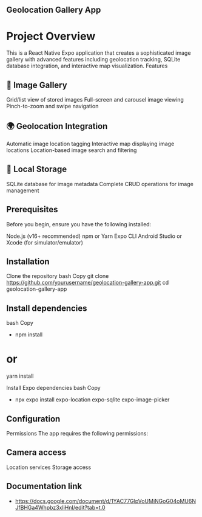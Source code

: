 ## Geolocation Gallery App
# Project Overview
This is a React Native Expo application that creates a sophisticated image gallery with advanced features including geolocation tracking, SQLite database integration, and interactive map visualization.
Features

## 📸 Image Gallery

Grid/list view of stored images
Full-screen and carousel image viewing
Pinch-to-zoom and swipe navigation


## 🌍 Geolocation Integration

Automatic image location tagging
Interactive map displaying image locations
Location-based image search and filtering


## 💾 Local Storage

SQLite database for image metadata
Complete CRUD operations for image management



## Prerequisites
Before you begin, ensure you have the following installed:

Node.js (v16+ recommended)
npm or Yarn
Expo CLI
Android Studio or Xcode (for simulator/emulator)

## Installation

Clone the repository
bash
Copy
git clone https://github.com/yourusername/geolocation-gallery-app.git
cd geolocation-gallery-app

## Install dependencies
bash
Copy
 - npm install
# or
yarn install

Install Expo dependencies
bash
Copy
 - npx expo install expo-location expo-sqlite expo-image-picker


## Configuration
Permissions
The app requires the following permissions:

## Camera access
Location services
Storage access

## Documentation link
- https://docs.google.com/document/d/1YAC77GlpVoUMiNGoG04oMU6NJfBHGa4Whpbz3xIiHnI/edit?tab=t.0
